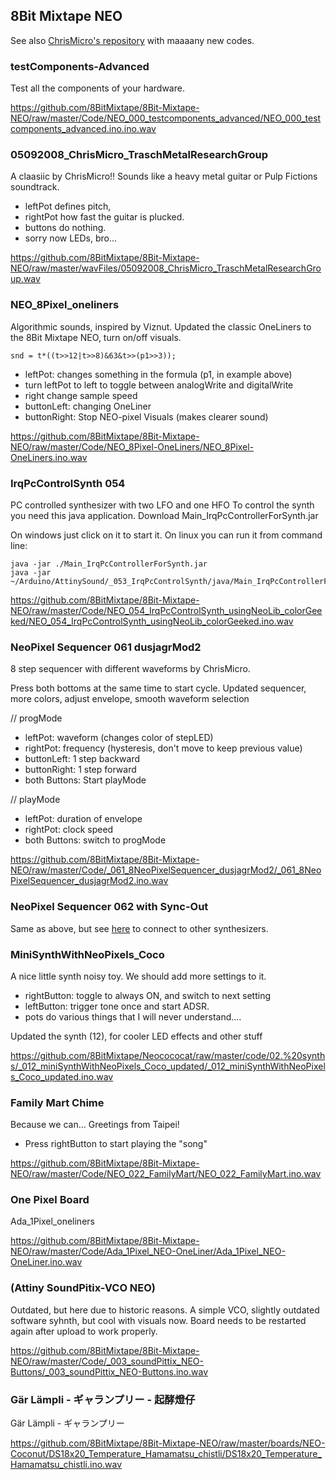 ## 8Bit Mixtape NEO

See also [ChrisMicro's repository](https://github.com/ChrisMicro/AttinySound) with maaaany new codes.


### testComponents-Advanced

Test all the components of your hardware.

https://github.com/8BitMixtape/8Bit-Mixtape-NEO/raw/master/Code/NEO_000_testcomponents_advanced/NEO_000_testcomponents_advanced.ino.ino.wav

### 05092008_ChrisMicro_TraschMetalResearchGroup

A claasiic by ChrisMicro!! Sounds like a heavy metal guitar or Pulp Fictions soundtrack. 
* leftPot defines pitch, 
* rightPot how fast the guitar is plucked.  
* buttons do nothing. 
* sorry now LEDs, bro...

https://github.com/8BitMixtape/8Bit-Mixtape-NEO/raw/master/wavFiles/05092008_ChrisMicro_TraschMetalResearchGroup.wav


### NEO_8Pixel_oneliners

Algorithmic sounds, inspired by Viznut. Updated the classic OneLiners to the 8Bit Mixtape NEO, turn on/off visuals.

 `snd = t*((t>>12|t>>8)&63&t>>(p1>>3));`

* leftPot: changes something in the formula (p1, in example above)
* turn leftPot to left to toggle between analogWrite and digitalWrite
* right change sample speed
* buttonLeft: changing OneLiner
* buttonRight: Stop NEO-pixel Visuals (makes clearer sound)

https://github.com/8BitMixtape/8Bit-Mixtape-NEO/raw/master/Code/NEO_8Pixel-OneLiners/NEO_8Pixel-OneLiners.ino.wav

### IrqPcControlSynth 054

PC controlled synthesizer with two LFO and one HFO To control the synth you need this java application. Download Main_IrqPcControllerForSynth.jar

On windows just click on it to start it. On linux you can run it from command line:

```
java -jar ./Main_IrqPcControllerForSynth.jar
java -jar ~/Arduino/AttinySound/_053_IrqPcControlSynth/java/Main_IrqPcControllerForSynth.jar
```

https://github.com/8BitMixtape/8Bit-Mixtape-NEO/raw/master/Code/NEO_054_IrqPcControlSynth_usingNeoLib_colorGeeked/NEO_054_IrqPcControlSynth_usingNeoLib_colorGeeked.ino.wav

### NeoPixel Sequencer 061 dusjagrMod2
8 step sequencer with different waveforms by ChrisMicro.

Press both bottoms at the same time to start cycle. Updated sequencer, more colors, adjust envelope, smooth waveform selection

// progMode
* leftPot: waveform (changes color of stepLED)
* rightPot: frequency (hysteresis, don't move to keep previous value)
* buttonLeft: 1 step backward
* buttonRight: 1 step forward
* both Buttons: Start playMode

// playMode
* leftPot: duration of envelope
* rightPot: clock speed
* both Buttons: switch to progMode

https://github.com/8BitMixtape/8Bit-Mixtape-NEO/raw/master/Code/_061_8NeoPixelSequencer_dusjagrMod2/_061_8NeoPixelSequencer_dusjagrMod2.ino.wav

### NeoPixel Sequencer 062 with Sync-Out

Same as above, but see [here](/0_3-Sync_to_KORG_and_PO.md "here") to connect to other synthesizers.

### MiniSynthWithNeoPixels_Coco
A nice little synth noisy toy. We should add more settings to it.

* rightButton: toggle to always ON, and switch to next setting
* leftButton: trigger tone once and start ADSR.
* pots do various things that I will never understand....

Updated the synth (12), for cooler LED effects and other stuff

https://github.com/8BitMixtape/Neocococat/raw/master/code/02.%20synths/_012_miniSynthWithNeoPixels_Coco_updated/_012_miniSynthWithNeoPixels_Coco_updated.ino.wav

### Family Mart Chime

Because we can... Greetings from Taipei!

* Press rightButton to start playing the "song"

https://github.com/8BitMixtape/8Bit-Mixtape-NEO/raw/master/Code/NEO_022_FamilyMart/NEO_022_FamilyMart.ino.wav

### One Pixel Board

Ada_1Pixel_oneliners

https://github.com/8BitMixtape/8Bit-Mixtape-NEO/raw/master/Code/Ada_1Pixel_NEO-OneLiner/Ada_1Pixel_NEO-OneLiner.ino.wav

### (Attiny SoundPitix-VCO NEO)

Outdated, but here due to historic reasons. A simple VCO, slightly outdated software syhnth, but cool with visuals now. Board needs to be restarted again after upload to work properly.

https://github.com/8BitMixtape/8Bit-Mixtape-NEO/raw/master/Code/_003_soundPittix_NEO-Buttons/_003_soundPittix_NEO-Buttons.ino.wav

### Gär Lämpli - ギャランプリー - 起酵燈仔

Gär Lämpli - ギャランプリー

https://github.com/8BitMixtape/8Bit-Mixtape-NEO/raw/master/boards/NEO-Coconut/DS18x20_Temperature_Hamamatsu_chistli/DS18x20_Temperature_Hamamatsu_chistli.ino.wav